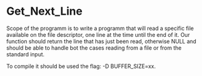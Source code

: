 # Get_Next_Line


Scope of the programm is to write a programm that will read a specific file available on the file descriptor, one line at the time until the end of it.
Our function should return the line that has just been read, otherwise NULL and should be able to handle bot the cases reading from a file or from the standard input.

To compile it should be used the flag: -D BUFFER_SIZE=xx.
